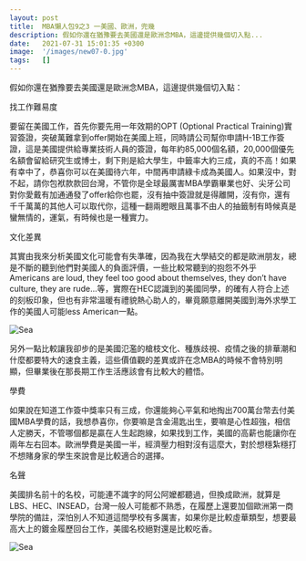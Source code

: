 ```yaml
---
layout: post
title:  MBA懶人包9之3 一美國、歐洲，兜幾
description: 假如你還在猶豫要去美國還是歐洲念MBA，這邊提供幾個切入點...
date:   2021-07-31 15:01:35 +0300
image:  '/images/new07-0.jpg'
tags:   []
---
```

假如你還在猶豫要去美國還是歐洲念MBA，這邊提供幾個切入點：

找工作難易度

要留在美國工作，首先你要先用一年效期的OPT (Optional Practical Training)實習簽證，突破萬難拿到offer開始在美國上班，同時請公司幫你申請H-1B工作簽證，這是美國提供給專業技術人員的簽證，每年約85,000個名額，20,000個優先名額會留給研究生或博士，剩下則是給大學生，中籤率大約三成，真的不高！如果有幸中了，恭喜你可以在美國待六年，中間再申請綠卡成為美國人。如果沒中，對不起，請你包袱款款回台灣，不管你是全球最厲害MBA學霸畢業也好、尖牙公司對你愛戴有加通通發了offer給你也罷，沒有抽中簽證就是得離開，沒有你，還有千千萬萬的其他人可以取代你，這種一翻兩瞪眼且萬事不由人的抽籤制有時候真是蠻無情的，運氣，有時候也是一種實力。

<!-- ![Sea]({{site.baseurl}}/images/new07-0.jpg) -->

文化差異

其實由我來分析美國文化可能會有失準確，因為我在大學結交的都是歐洲朋友，總是不斷的聽到他們對美國人的負面評價，一些比較常聽到的抱怨不外乎 Americans are loud, they feel too good about themselves, they don’t have culture, they are rude…等，實際在HEC認識到的美國同學，的確有人符合上述的刻板印象，但也有非常溫暖有禮貌熱心助人的，畢竟願意離開美國到海外求學工作的美國人可能less American一點。

![Sea]({{site.baseurl}}/images/new07-1.jpg)

另外一點比較讓我卻步的是美國氾濫的槍枝文化、種族歧視、疫情之後的排華潮和什麼都要特大的速食主義，這些價值觀的差異或許在念MBA的時候不會特別明顯，但畢業後在那長期工作生活應該會有比較大的體悟。

學費

如果說在知道工作簽中獎率只有三成，你還能夠心平氣和地掏出700萬台幣去付美國MBA學費的話，我想恭喜你，你要嘛是含金湯匙出生，要嘛是心性超強，相信人定勝天，不管哪個都是贏在人生起跑線，如果找到工作，美國的高薪也能讓你在兩年左右回本。歐洲學費是美國一半，經濟壓力相對沒有這麼大，對於想穩紮穩打不想賭身家的學生來說會是比較適合的選擇。

名聲

美國排名前十的名校，可能連不識字的阿公阿嬤都聽過，但換成歐洲，就算是LBS、HEC、INSEAD，台灣一般人可能都不熟悉，在履歷上還要加個歐洲第一商學院的備註，深怕別人不知道這間學校有多厲害，如果你是比較虛華類型，想要最高大上的鍍金履歷回台工作，美國名校絕對還是比較吃香。

![Sea]({{site.baseurl}}/images/new07-2.jpg)
